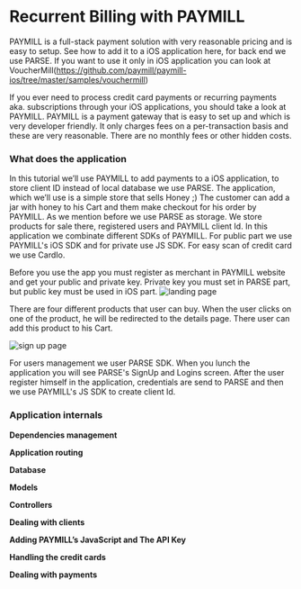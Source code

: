# Recurrent Billing with PAYMILL

PAYMILL is a full-stack payment solution with very reasonable pricing and is easy to setup. See how to add it to a iOS application here, for back end we use PARSE. If you want to use it only in iOS application you can look at VoucherMill(https://github.com/paymill/paymill-ios/tree/master/samples/vouchermill)

If you ever need to process credit card payments or recurring payments aka. subscriptions through your iOS applications, you should take a look at PAYMILL. 
PAYMILL is a payment gateway that is easy to set up and which is very developer friendly. It only charges fees on a per-transaction basis and these are very reasonable. 
There are no monthly fees or other hidden costs.

### What does the application

In this tutorial we’ll use PAYMILL to add payments to a iOS application, to store client ID instead of local database we use PARSE.
The application, which we’ll use is a simple store that sells Honey ;) 
The customer can add a jar with honey to his Cart and them make checkout for his order by PAYMILL. As we mention before we use PARSE as storage. We store products for sale there, registered users and PAYMILL client Id.
In this application we combinate different SDKs of PAYMILL. For public part we use PAYMILL's iOS SDK and for private use JS SDK. For easy scan of credit card we use CardIo.    

Before you use the app you must register as merchant in PAYMILL website and get your public and private key. Private key you must set in PARSE part, but public key must be used in iOS part.
![landing page](./docs-assets/01.pages_index.png)

There are four different products that user can buy. When the user clicks on one of the product, he will be redirected to the details page. There user can add this product to his Cart. 

![sign up page](./docs-assets/02.users_init.png)

For users management we user PARSE SDK. When you lunch the application you will see PARSE's SignUp and Logins screen. 
After the user register himself in the application, credentials are send to PARSE and then we use PAYMILL's JS SDK to create client Id.  


### Application internals

**Dependencies management**


**Application routing**


**Database**

**Models**

**Controllers**

**Dealing with clients**

**Adding PAYMILL’s JavaScript and The API Key**


**Handling the credit cards**

**Dealing with payments**

